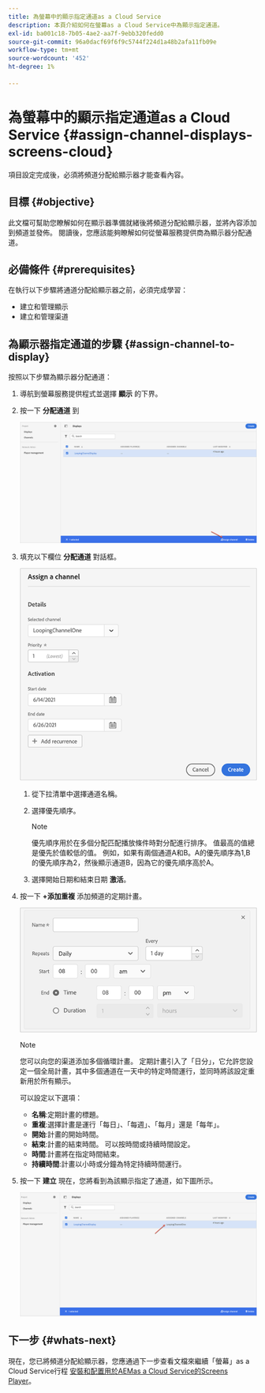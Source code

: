 ```yaml
---
title: 為螢幕中的顯示指定通道as a Cloud Service
description: 本頁介紹如何在螢幕as a Cloud Service中為顯示指定通道。
exl-id: ba001c18-7b05-4ae2-aa7f-9ebb320fedd0
source-git-commit: 96a0dacf69f6f9c5744f224d1a48b2afa11fb09e
workflow-type: tm+mt
source-wordcount: '452'
ht-degree: 1%

---
```


# 為螢幕中的顯示指定通道as a Cloud Service {#assign-channel-displays-screens-cloud}

項目設定完成後，必須將頻道分配給顯示器才能查看內容。

## 目標 {#objective}

此文檔可幫助您瞭解如何在顯示器準備就緒後將頻道分配給顯示器，並將內容添加到頻道並發佈。 閱讀後，您應該能夠瞭解如何從螢幕服務提供商為顯示器分配通道。

## 必備條件 {#prerequisites}

在執行以下步驟將通道分配給顯示器之前，必須完成學習：

* 建立和管理顯示
* 建立和管理渠道

## 為顯示器指定通道的步驟 {#assign-channel-to-display}

按照以下步驟為顯示器分配通道：

1. 導航到螢幕服務提供程式並選擇 **顯示** 的下界。

1. 按一下 **分配通道** 到

   ![影像](/help/screens-cloud/assets/display/assignchannel-1.png)

1. 填充以下欄位 **分配通道** 對話框。

   ![影像](/help/screens-cloud/assets/display/assignchannel-2.png)

   1. 從下拉清單中選擇通道名稱。
   1. 選擇優先順序。

      >[!NOTE]
      >優先順序用於在多個分配匹配播放條件時對分配進行排序。 值最高的值總是優先於值較低的值。 例如，如果有兩個通道A和B。A的優先順序為1,B的優先順序為2，然後顯示通道B，因為它的優先順序高於A。
   1. 選擇開始日期和結束日期 **激活**。

1. 按一下 **+添加重複** 添加頻道的定期計畫。

   ![影像](/help/screens-cloud/assets/create-content/recurrence-1.png)

   >[!NOTE]
   >您可以向您的渠道添加多個循環計畫。 定期計畫引入了「日分」，它允許您設定一個全局計畫，其中多個通道在一天中的特定時間運行，並同時將該設定重新用於所有顯示。

   可以設定以下選項：

   * **名稱**:定期計畫的標題。
   * **重複**:選擇計畫是運行「每日」、「每週」、「每月」還是「每年」。
   * **開始**:計畫的開始時間。
   * **結束**:計畫的結束時間。 可以按時間或持續時間設定。
   * **時間**:計畫將在指定時間結束。
   * **持續時間**:計畫以小時或分鐘為特定持續時間運行。

1. 按一下 **建立** 現在，您將看到為該顯示指定了通道，如下圖所示。

   ![影像](/help/screens-cloud/assets/display/assignchannel-3.png)


## 下一步 {#whats-next}

現在，您已將頻道分配給顯示器，您應通過下一步查看文檔來繼續「螢幕」as a Cloud Service行程 [安裝和配置用於AEMas a Cloud Service的Screens Player](/help/screens-cloud/managing-players-registration/installing-screens-cloud-player.md)。
